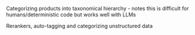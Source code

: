 Categorizing products into taxonomical hierarchy - notes this is difficult for humans/deterministic code but works well with LLMs

Rerankers, auto-tagging and categorizing unstructured data

